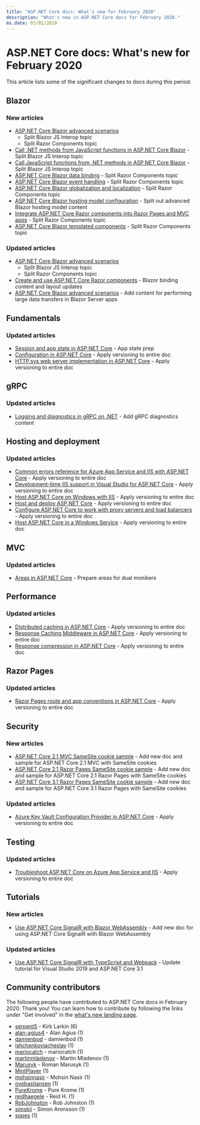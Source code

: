 ```yaml
---
title: "ASP.NET Core docs: What's new for February 2020"
description: "What's new in ASP.NET Core docs for February 2020."
ms.date: 03/02/2020
---
```


# ASP.NET Core docs: What's new for February 2020

This article lists some of the significant changes to docs during this period.

## Blazor

### New articles

- [ASP.NET Core Blazor advanced scenarios](../blazor/advanced-scenarios.md)
  - Split Blazor JS Interop topic
  - Split Razor Components topic
- [Call .NET methods from JavaScript functions in ASP.NET Core Blazor](../blazor/call-dotnet-from-javascript.md) - Split Blazor JS Interop topic
- [Call JavaScript functions from .NET methods in ASP.NET Core Blazor](../blazor/call-javascript-from-dotnet.md) - Split Blazor JS Interop topic
- [ASP.NET Core Blazor data binding](../blazor/data-binding.md) - Split Razor Components topic
- [ASP.NET Core Blazor event handling](../blazor/event-handling.md) - Split Razor Components topic
- [ASP.NET Core Blazor globalization and localization](../blazor/globalization-localization.md) - Split Razor Components topic
- [ASP.NET Core Blazor hosting model configuration](../blazor/hosting-model-configuration.md) - Split out advanced Blazor hosting model content
- [Integrate ASP.NET Core Razor components into Razor Pages and MVC apps](../blazor/integrate-components.md) - Split Razor Components topic
- [ASP.NET Core Blazor templated components](../blazor/templated-components.md) - Split Razor Components topic

### Updated articles

- [ASP.NET Core Blazor advanced scenarios](../blazor/advanced-scenarios.md)
  - Split Blazor JS Interop topic
  - Split Razor Components topic
- [Create and use ASP.NET Core Razor components](../blazor/components.md) - Blazor binding content and layout updates
- [ASP.NET Core Blazor advanced scenarios](../blazor/advanced-scenarios.md) - Add content for performing large data transfers in Blazor Server apps

## Fundamentals

### Updated articles

- [Session and app state in ASP.NET Core](../fundamentals/app-state.md) - App state prep
- [Configuration in ASP.NET Core](../fundamentals/configuration/index.md) - Apply versioning to entire doc
- [HTTP.sys web server implementation in ASP.NET Core](../fundamentals/servers/httpsys.md) - Apply versioning to entire doc

## gRPC

### Updated articles

- [Logging and diagnostics in gRPC on .NET](../grpc/diagnostics.md) - Add gRPC diagnostics content

## Hosting and deployment

### Updated articles

- [Common errors reference for Azure App Service and IIS with ASP.NET Core](../host-and-deploy/azure-iis-errors-reference.md) - Apply versioning to entire doc
- [Development-time IIS support in Visual Studio for ASP.NET Core](../host-and-deploy/iis/development-time-iis-support.md) - Apply versioning to entire doc
- [Host ASP.NET Core on Windows with IIS](../host-and-deploy/iis/index.md) - Apply versioning to entire doc
- [Host and deploy ASP.NET Core](../host-and-deploy/index.md) - Apply versioning to entire doc
- [Configure ASP.NET Core to work with proxy servers and load balancers](../host-and-deploy/proxy-load-balancer.md) - Apply versioning to entire doc
- [Host ASP.NET Core in a Windows Service](../host-and-deploy/windows-service.md) - Apply versioning to entire doc

## MVC

### Updated articles

- [Areas in ASP.NET Core](../mvc/controllers/areas.md) - Prepare areas for dual monikers

## Performance

### Updated articles

- [Distributed caching in ASP.NET Core](../performance/caching/distributed.md) - Apply versioning to entire doc
- [Response Caching Middleware in ASP.NET Core](../performance/caching/middleware.md) - Apply versioning to entire doc
- [Response compression in ASP.NET Core](../performance/response-compression.md) - Apply versioning to entire doc

## Razor Pages

### Updated articles

- [Razor Pages route and app conventions in ASP.NET Core](../razor-pages/razor-pages-conventions.md) - Apply versioning to entire doc

## Security

### New articles

- [ASP.NET Core 2.1 MVC SameSite cookie sample](../security/samesite/mvc21.md) - Add new doc and sample for ASP.NET Core 2.1 MVC with SameSite cookies
- [ASP.NET Core 2.1 Razor Pages SameSite cookie sample](../security/samesite/rp21.md) - Add new doc and sample for ASP.NET Core 2.1 Razor Pages with SameSite cookies
- [ASP.NET Core 3.1 Razor Pages SameSite cookie sample](../security/samesite/rp31.md) - Add new doc and sample for ASP.NET Core 3.1 Razor Pages with SameSite cookies

### Updated articles

- [Azure Key Vault Configuration Provider in ASP.NET Core](../security/key-vault-configuration.md) - Apply versioning to entire doc

## Testing

### Updated articles

- [Troubleshoot ASP.NET Core on Azure App Service and IIS](../test/troubleshoot-azure-iis.md) - Apply versioning to entire doc

## Tutorials

### New articles

- [Use ASP.NET Core SignalR with Blazor WebAssembly](../tutorials/signalr-blazor-webassembly.md) - Add new doc for using ASP.NET Core SignalR with Blazor WebAssembly

### Updated articles

- [Use ASP.NET Core SignalR with TypeScript and Webpack](../tutorials/signalr-typescript-webpack.md) - Update tutorial for Visual Studio 2019 and ASP.NET Core 3.1

## Community contributors

The following people have contributed to ASP.NET Core docs in February 2020. Thank you! You can learn how to contribute by following the links under "Get involved" in the [what's new landing page](index.yml).

- [serpent5](https://github.com/serpent5) - Kirk Larkin (6)
- [alan-agius4](https://github.com/alan-agius4) - Alan Agius (1)
- [damienbod](https://github.com/damienbod) - damienbod (1)
- [ishchenkoviacheslav](https://github.com/ishchenkoviacheslav) (1)
- [mariocatch](https://github.com/mariocatch) - mariocatch (1)
- [martinmladenov](https://github.com/martinmladenov) - Martin Mladenov (1)
- [Marusyk](https://github.com/Marusyk) - Roman Marusyk (1)
- [MintPlayer](https://github.com/MintPlayer) (1)
- [mohsinnasir](https://github.com/mohsinnasir) - Mohsin Nasir (1)
- [ovebastiansen](https://github.com/ovebastiansen) (1)
- [PureKrome](https://github.com/PureKrome) - Pure Krome (1)
- [reidhaegele](https://github.com/reidhaegele) - Reid H. (1)
- [RobJohnston](https://github.com/RobJohnston) - Rob Johnston (1)
- [simskij](https://github.com/simskij) - Simon Aronsson (1)
- [sopes](https://github.com/sopes) (1)
